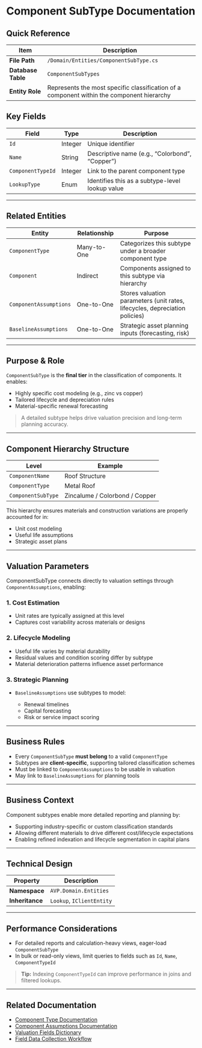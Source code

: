 # Component SubType Documentation

## Quick Reference

| Item               | Description                                                                               |
| ------------------ | ----------------------------------------------------------------------------------------- |
| **File Path**      | `/Domain/Entities/ComponentSubType.cs`                                                    |
| **Database Table** | `ComponentSubTypes`                                                                       |
| **Entity Role**    | Represents the most specific classification of a component within the component hierarchy |

## Key Fields

| Field             | Type    | Description                                     |
| ----------------- | ------- | ----------------------------------------------- |
| `Id`              | Integer | Unique identifier                               |
| `Name`            | String  | Descriptive name (e.g., “Colorbond”, “Copper”)  |
| `ComponentTypeId` | Integer | Link to the parent component type               |
| `LookupType`      | Enum    | Identifies this as a subtype-level lookup value |

---

## Related Entities

| Entity                 | Relationship | Purpose                                                                     |
| ---------------------- | ------------ | --------------------------------------------------------------------------- |
| `ComponentType`        | Many-to-One  | Categorizes this subtype under a broader component type                     |
| `Component`            | Indirect     | Components assigned to this subtype via hierarchy                           |
| `ComponentAssumptions` | One-to-One   | Stores valuation parameters (unit rates, lifecycles, depreciation policies) |
| `BaselineAssumptions`  | One-to-One   | Strategic asset planning inputs (forecasting, risk)                         |

---

## Purpose & Role

`ComponentSubType` is the **final tier** in the classification of components. It enables:

* Highly specific cost modeling (e.g., zinc vs copper)
* Tailored lifecycle and depreciation rules
* Material-specific renewal forecasting

> A detailed subtype helps drive valuation precision and long-term planning accuracy.

---

## Component Hierarchy Structure

| Level              | Example                        |
| ------------------ | ------------------------------ |
| `ComponentName`    | Roof Structure                 |
| `ComponentType`    | Metal Roof                     |
| `ComponentSubType` | Zincalume / Colorbond / Copper |

This hierarchy ensures materials and construction variations are properly accounted for in:

* Unit cost modeling
* Useful life assumptions
* Strategic asset plans

---

## Valuation Parameters

ComponentSubType connects directly to valuation settings through `ComponentAssumptions`, enabling:

### 1. **Cost Estimation**

* Unit rates are typically assigned at this level
* Captures cost variability across materials or designs

### 2. **Lifecycle Modeling**

* Useful life varies by material durability
* Residual values and condition scoring differ by subtype
* Material deterioration patterns influence asset performance

### 3. **Strategic Planning**

* `BaselineAssumptions` use subtypes to model:

  * Renewal timelines
  * Capital forecasting
  * Risk or service impact scoring

---

## Business Rules

* Every `ComponentSubType` **must belong** to a valid `ComponentType`
* Subtypes are **client-specific**, supporting tailored classification schemes
* Must be linked to `ComponentAssumptions` to be usable in valuation
* May link to `BaselineAssumptions` for planning tools

---

## Business Context

Component subtypes enable more detailed reporting and planning by:

* Supporting industry-specific or custom classification standards
* Allowing different materials to drive different cost/lifecycle expectations
* Enabling refined indexation and lifecycle segmentation in capital plans

---

## Technical Design

| Property        | Description               |
| --------------- | ------------------------- |
| **Namespace**   | `AVP.Domain.Entities`     |
| **Inheritance** | `Lookup`, `IClientEntity` |

---

## Performance Considerations

* For detailed reports and calculation-heavy views, eager-load `ComponentSubType`
* In bulk or read-only views, limit queries to fields such as `Id`, `Name`, `ComponentTypeId`

> **Tip:** Indexing `ComponentTypeId` can improve performance in joins and filtered lookups.

---

## Related Documentation

* [Component Type Documentation](ComponentType.md)
* [Component Assumptions Documentation](ComponentAssumptions.md)
* [Valuation Fields Dictionary](Valuation_Fields_Dictionary.md)
* [Field Data Collection Workflow](../Workflows/Field_Data_Collection_Workflow.md)

